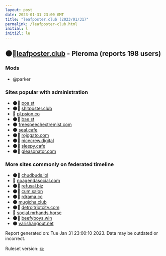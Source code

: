 ```yaml
---
layout: post
date: 2023-01-31 23:00 GMT
title: "leafposter.club (2023/01/31)"
permalink: /leafposter-club.html
initial: l
initi2l: le
---
```


## 🌑🧸[leafposter.club](https://leafposter.club) - Pleroma (reports 198 users)

### Mods
 * @parker

### Sites popular with administration

* 🌑🧸 [poa.st](/poa-st.html)
* 🌑🧸 [shitposter.club](/shitposter-club.html)
* 🐘 [pl.psion.co](/pl-psion-co.html)
* 🌑🧸 [bae.st](/bae-st.html)
* 🌑 [freespeechextremist.com](/freespeechextremist-com.html)
* 🌑 [seal.cafe](/seal-cafe.html)
* 🌑🧸 [rojogato.com](/rojogato-com.html)
* 🌑🧸 [nicecrew.digital](/nicecrew-digital.html)
* 🌑🧸 [sleepy.cafe](/sleepy-cafe.html)
* 🌑🧸 [gleasonator.com](/gleasonator-com.html)

### More sites commonly on federated timeline

* 🌑🧸 [chudbuds.lol](/chudbuds-lol.html)
* 💉 [noagendasocial.com](/noagendasocial-com.html)
* 🌑🧸 [refusal.biz](/refusal-biz.html)
* 🌑🧸 [cum.salon](/cum-salon.html)
* 🌑🧸 [rdrama.cc](/rdrama-cc.html)
* 🌑 [mugicha.club](/mugicha-club.html)
* 🌑🧸 [detroitriotcity.com](/detroitriotcity-com.html)
* 🐘 [social.mrhands.horse](/social-mrhands-horse.html)
* 🌑🧸 [beefyboys.win](/beefyboys-win.html)
* 🌑 [varishangout.net](/varishangout-net.html)

Report generated on: Tue Jan 31 23:00:10 2023. Data may be outdated or incorrect.

Ruleset version: [✏️](/version-pencil)
